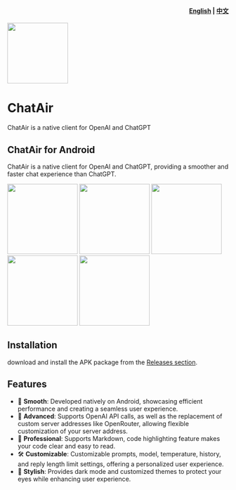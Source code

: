 <h4 align="right"><strong><a href="https://github.com/flyun/chatAir">English</a></strong> | <strong><a href="https://github.com/flyun/chatAir/blob/chatair/README_CN.md">中文</a></strong></h4>
<p align="left">
  <a align="center" href="https://miaoyan.app/" target="_blank"><img src=https://github.com/flyun/chatAir/blob/chatair/TMessagesProj/src/main/ic_launcher-playstore.png width=138 /></a>
  <h1 align="left">ChatAir</h1>
  <div align="left">ChatAir is a native client for OpenAI and ChatGPT</div>
</p>


## ChatAir for Android

ChatAir is a native client for OpenAI and ChatGPT, providing a smoother and faster chat experience than ChatGPT.

<div align="left">
<img src = "https://github.com/flyun/chatAir/blob/chatair/ScreenShots/01.png" width ="160" />
<img src = "https://github.com/flyun/chatAir/blob/chatair/ScreenShots/02.png" width ="160" />
<img src = "https://github.com/flyun/chatAir/blob/chatair/ScreenShots/03.png" width ="160" />
<img src = "https://github.com/flyun/chatAir/blob/chatair/ScreenShots/04.png" width ="160" />
<img src = "https://github.com/flyun/chatAir/blob/chatair/ScreenShots/05.png" width ="160" />
</div>

## Installation
download and install the APK package from the [Releases section](https://github.com/flyun/chatAir/releases/latest).

## Features
- 🚀 **Smooth**: Developed natively on Android, showcasing efficient performance and creating a seamless user experience.
- 🔬 **Advanced**: Supports OpenAI API calls, as well as the replacement of custom server addresses like OpenRouter, allowing flexible customization of your server address.
- 📝 **Professional**: Supports Markdown, code highlighting feature makes your code clear and easy to read.
- 🛠️ **Customizable**: Customizable prompts, model, temperature, history, and reply length limit settings, offering a personalized user experience.
- 🌙 **Stylish**: Provides dark mode and customized themes to protect your eyes while enhancing user experience.

